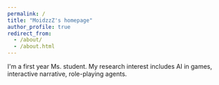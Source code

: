 ```yaml
---
permalink: /
title: "MoidzzZ's homepage"
author_profile: true
redirect_from: 
  - /about/
  - /about.html
---
```


I'm a first year Ms. student. My research interest includes  AI in games, interactive narrative, role-playing agents.
